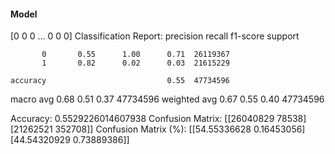 #### Model
[0 0 0 ... 0 0 0]
Classification Report:
              precision    recall  f1-score   support

           0       0.55      1.00      0.71  26119367
           1       0.82      0.02      0.03  21615229

    accuracy                           0.55  47734596
   macro avg       0.68      0.51      0.37  47734596
weighted avg       0.67      0.55      0.40  47734596

Accuracy: 0.5529226014607938
Confusion Matrix:
[[26040829    78538]
 [21262521   352708]]
Confusion Matrix (%):
[[54.55336628  0.16453056]
 [44.54320929  0.73889386]]
